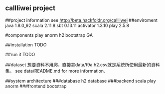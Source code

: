 callliwei project
---
##project information
see http://beta.hackfoldr.org/callliwei
##enviroment
java 1.8.0_92
scala 2.11.8
sbt 0.13.11
activator 1.3.10
play 2.5.8

#components
play
anorm
h2
bootstrap
GA

##installation
TODO

##run it
TODO

##dataset
想要資料不用爬，直接拿data/t9a.h2.csv就是系統所使用最新的資料集。
see data/README.md for more information.

##system architecture
###database
h2 database
###backend
scala
play
anorm
###frontend
bootstrap

